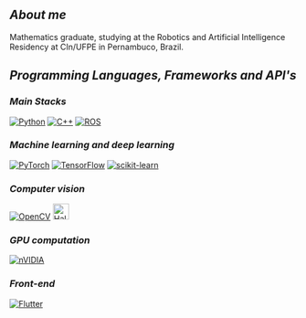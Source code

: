 ## *About me* 

Mathematics graduate, studying at the Robotics and Artificial Intelligence Residency at CIn/UFPE in Pernambuco, Brazil.

## *Programming Languages, Frameworks and API's*
### *Main Stacks*
[![Python](https://img.shields.io/badge/python-3670A0?style=for-the-badge&logo=python&logoColor=ffdd54)](https://www.python.org/)
[![C++](https://img.shields.io/badge/c++-%2300599C.svg?style=for-the-badge&logo=c%2B%2B&logoColor=white)](https://en.wikipedia.org/wiki/C%2B%2B)
[![ROS](https://img.shields.io/badge/ros-%230A0FF9.svg?style=for-the-badge&logo=ros&logoColor=white)](https://www.ros.org/)
### *Machine learning and deep learning*
[![PyTorch](https://img.shields.io/badge/PyTorch-%23EE4C2C.svg?style=for-the-badge&logo=PyTorch&logoColor=white)](https://pytorch.org/)
[![TensorFlow](https://img.shields.io/badge/TensorFlow-%23FF6F00.svg?style=for-the-badge&logo=TensorFlow&logoColor=white)](https://www.tensorflow.org/)
[![scikit-learn](https://img.shields.io/badge/scikit--learn-%23F7931E.svg?style=for-the-badge&logo=scikit-learn&logoColor=white)](https://scikit-learn.org/stable/)
### *Computer vision*
[![OpenCV](https://img.shields.io/badge/opencv-%23white.svg?style=for-the-badge&logo=opencv&logoColor=white)](https://opencv.org/)
<a href="https://halide-lang.org" target="_blank">
  <img src="https://img.shields.io/badge/Halide-blue?logo=c%2B%2B&logoColor=white" alt="Halide" height="28">
</a>
### *GPU computation*
[![nVIDIA](https://img.shields.io/badge/cuda-000000.svg?style=for-the-badge&logo=nVIDIA&logoColor=green)](https://developer.nvidia.com/cuda-toolkit)
### *Front-end*
[![Flutter](https://img.shields.io/badge/Flutter-%2302569B.svg?style=for-the-badge&logo=Flutter&logoColor=white)](https://flutter.dev/)
